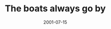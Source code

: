 ---
layout: base.njk
title : 'The boats always go by' 
view_title : 'The boats always go by' 
year : '2001' 
date : '2001-07-15' 
img_file : '/drawing/boatsgoby.png' 
html_file : 'boatsgoby' 
next_html : 'cryinginside.html' 
year_order : '141' 
permalink : "title/{{html_file}}.html"
---